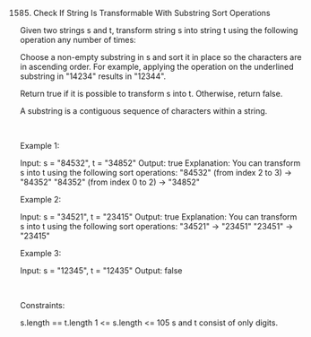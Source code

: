 1585. Check If String Is Transformable With Substring Sort Operations

Given two strings s and t, transform string s into string t using the following operation any number of times:

Choose a non-empty substring in s and sort it in place so the characters are in ascending order.
For example, applying the operation on the underlined substring in "14234" results in "12344".

Return true if it is possible to transform s into t. Otherwise, return false.

A substring is a contiguous sequence of characters within a string.

 

Example 1:

Input: s = "84532", t = "34852"
Output: true
Explanation: You can transform s into t using the following sort operations:
"84532" (from index 2 to 3) -> "84352"
"84352" (from index 0 to 2) -> "34852"


Example 2:

Input: s = "34521", t = "23415"
Output: true
Explanation: You can transform s into t using the following sort operations:
"34521" -> "23451"
"23451" -> "23415"


Example 3:

Input: s = "12345", t = "12435"
Output: false


 

Constraints:

s.length == t.length
1 <= s.length <= 105
s and t consist of only digits.